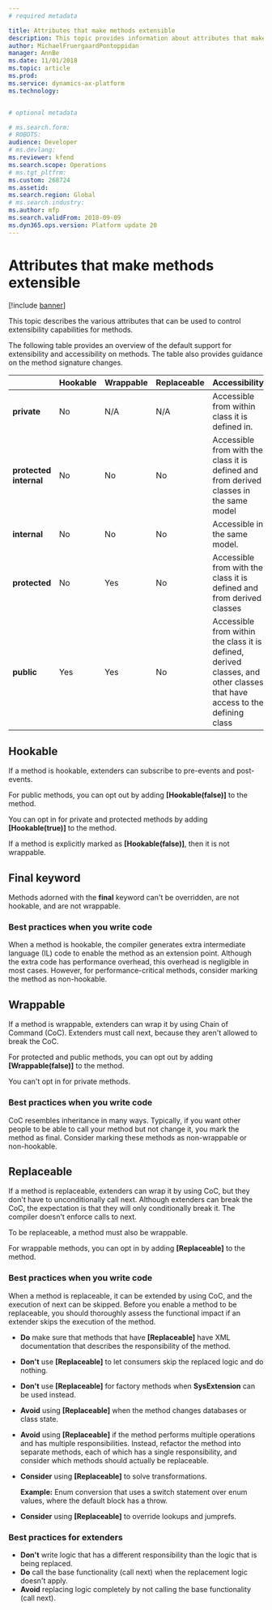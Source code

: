 ```yaml
---
# required metadata

title: Attributes that make methods extensible
description: This topic provides information about attributes that make methods extensible.
author: MichaelFruergaardPontoppidan
manager: AnnBe
ms.date: 11/01/2018
ms.topic: article
ms.prod: 
ms.service: dynamics-ax-platform
ms.technology: 


# optional metadata

# ms.search.form: 
# ROBOTS: 
audience: Developer
# ms.devlang: 
ms.reviewer: kfend
ms.search.scope: Operations
# ms.tgt_pltfrm: 
ms.custom: 268724
ms.assetid: 
ms.search.region: Global
# ms.search.industry: 
ms.author: mfp
ms.search.validFrom: 2018-09-09
ms.dyn365.ops.version: Platform update 20
---
```


# Attributes that make methods extensible

[!include [banner](../includes/banner.md)]

This topic describes the various attributes that can be used to control extensibility capabilities for methods.

The following table provides an overview of the default support for extensibility and accessibility on methods. The table also provides guidance on the method signature changes.

|   | Hookable | Wrappable | Replaceable | Accessibility | Signature | 
|---|----------|-----------|-------------|---------------|-----------|
| **private** | No | N/A | N/A | Accessible from within class it is defined in. | Signature can be changed |
| **protected internal** | No | No | No | Accessible from with the class it is defined and from derived classes in the same model | Signature can be changed |
| **internal** | No | No | No | Accessible in the same model. | Signature can be changed |
| **protected** | No | Yes | No | Accessible from with the class it is defined and from derived classes | Signature must remain compatible |
| **public** | Yes | Yes | No | Accessible from within the class it is defined, derived classes, and other classes that have access to the defining class | Signature must remain compatible |

## Hookable
If a method is hookable, extenders can subscribe to pre-events and post-events.

For public methods, you can opt out by adding **\[Hookable(false)\]** to the method.

You can opt in for private and protected methods by adding **\[Hookable(true)\]** to the method.

If a method is explicitly marked as **\[Hookable(false)\]**, then it is not wrappable.

## Final keyword
Methods adorned with the **final** keyword can't be overridden, are not hookable, and are not wrappable.

### Best practices when you write code
When a method is hookable, the compiler generates extra intermediate language (IL) code to enable the method as an extension point. Although the extra code has performance overhead, this overhead is negligible in most cases. However, for performance-critical methods, consider marking the method as non-hookable.

## Wrappable
If a method is wrappable, extenders can wrap it by using Chain of Command (CoC). Extenders must call next, because they aren't allowed to break the CoC.

For protected and public methods, you can opt out by adding **\[Wrappable(false)\]** to the method.

You can't opt in for private methods.

### Best practices when you write code
CoC resembles inheritance in many ways. Typically, if you want other people to be able to call your method but not change it, you mark the method as final. Consider marking these methods as non-wrappable or non-hookable.

## Replaceable 
If a method is replaceable, extenders can wrap it by using CoC, but they don't have to unconditionally call next. Although extenders can break the CoC, the expectation is that they will only conditionally break it. The compiler doesn't enforce calls to next.

To be replaceable, a method must also be wrappable.

For wrappable methods, you can opt in by adding **\[Replaceable\]** to the method.

### Best practices when you write code
When a method is replaceable, it can be extended by using CoC, and the execution of next can be skipped. Before you enable a method to be replaceable, you should thoroughly assess the functional impact if an extender skips the execution of the method.
			
+ **Do** make sure that methods that have **\[Replaceable\]** have XML documentation that describes the responsibility of the method.
+ **Don't** use **\[Replaceable\]** to let consumers skip the replaced logic and do nothing.
+ **Don't** use **\[Replaceable\]** for factory methods when **SysExtension** can be used instead.
+ **Avoid** using **\[Replaceable\]** when the method changes databases or class state.
+ **Avoid** using **\[Replaceable\]** if the method performs multiple operations and has multiple responsibilities. Instead, refactor the method into separate methods, each of which has a single responsibility, and consider which methods should actually be replaceable.
+ **Consider** using **\[Replaceable\]** to solve transformations. 

    **Example:** Enum conversion that uses a switch statement over enum values, where the default block has a throw.

+ **Consider** using **\[Replaceable\]** to override lookups and jumprefs.
 
### Best practices for extenders
+ **Don't** write logic that has a different responsibility than the logic that is being replaced.
+ **Do** call the base functionality (call next) when the replacement logic doesn't apply.
+ **Avoid** replacing logic completely by not calling the base functionality (call next).
